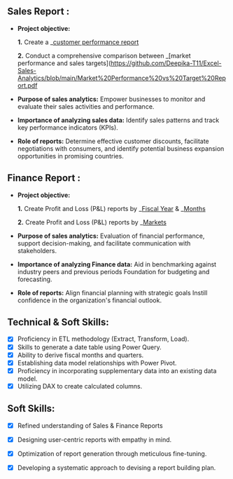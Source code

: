 ## Sales Report :


- **Project objective:** 

    **1.** Create a _[customer performance report](https://github.com/Deepika-T11/Excel-Sales-Analytics/blob/main/Customer%20Sales%20Performance%20Report.pdf)

    **2.** Conduct a comprehensive comparison between _[market performance and sales targets](https://github.com/Deepika-T11/Excel-Sales-Analytics/blob/main/Market%20Performance%20vs%20Target%20Report.pdf

- **Purpose of sales analytics:** Empower businesses to monitor and evaluate their sales activities and performance.

- **Importance of analyzing sales data:** Identify sales patterns and track key performance indicators (KPIs).

- **Role of reports:** Determine effective customer discounts, facilitate negotiations with consumers, and identify potential business expansion opportunities in promising countries.


## Finance Report :

- **Project objective:** 

    **1.** Create Profit and Loss (P&L) reports by _[Fiscal Year](https://github.com/Deepika-T11/Excel-Sales-Analytics/blob/main/P%20%26%20L%20Statement%20by%20Fiscal%20Year.pdf) & _[Months](https://github.com/Deepika-T11/Excel-Sales-Analytics/blob/main/P%20%26%20L%20Statement%20by%20Months.pdf)

   **2.** Create Profit and Loss (P&L) reports by _[Markets](https://github.com/Deepika-T11/Excel-Sales-Analytics/blob/main/P%20%26%20L%20Statement%20by%20Market.pdf)

- **Purpose of sales analytics:** Evaluation of financial performance, support decision-making, and facilitate communication with stakeholders.

- **Importance of analyzing Finance data:** Aid in benchmarking against industry peers and previous periods Foundation for budgeting and forecasting.

- **Role of reports:** Align financial planning with strategic goals Instill confidence in the organization's financial outlook.


## Technical & Soft Skills:
- [x]	Proficiency in ETL methodology (Extract, Transform, Load).
- [x]	Skills to generate a date table using Power Query.
- [x]	Ability to derive fiscal months and quarters.
- [x]	Establishing data model relationships with Power Pivot.
- [x]	Proficiency in incorporating supplementary data into an existing data model.
- [x]	Utilizing DAX to create calculated columns.

## Soft Skills:
- [x]	Refined understanding of Sales & Finance Reports
- [x]	Designing user-centric reports with empathy in mind.
- [x]	Optimization of report generation through meticulous fine-tuning.
- [x]	Developing a systematic approach to devising a report building plan.


